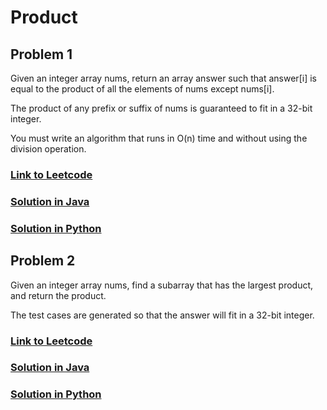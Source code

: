 # Product 

## Problem 1

Given an integer array nums, return an array answer such that answer[i] is equal to the product of all the elements of nums except nums[i].

The product of any prefix or suffix of nums is guaranteed to fit in a 32-bit integer.

You must write an algorithm that runs in O(n) time and without using the division operation.

### [Link to Leetcode](https://leetcode.com/problems/product-of-array-except-self/)
### [Solution in Java](Solution.java#L5)
### [Solution in Python](solution.py#L3)


## Problem 2

Given an integer array nums, find a subarray that has the largest product, and return the product.

The test cases are generated so that the answer will fit in a 32-bit integer.

### [Link to Leetcode](https://leetcode.com/problems/maximum-product-subarray/)
### [Solution in Java](Solution.java#L31)
### [Solution in Python](solution.py#L19)




